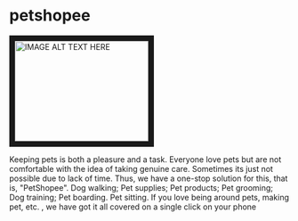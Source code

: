 # petshopee
<a href="http://www.youtube.com/watch?feature=player_embedded&v=https://youtu.be/855qia35PiI
" target="_blank"><img src="http://img.youtube.com/vi/https://youtu.be/855qia35PiI/0.jpg" 
alt="IMAGE ALT TEXT HERE" width="240" height="180" border="10" /></a>

Keeping pets is both a pleasure and a task. Everyone love pets but are not comfortable with the idea of taking genuine care. Sometimes its just not possible due to lack of time. Thus, we have a one-stop solution for this, that is, "PetShopee". Dog walking; Pet supplies; Pet products; Pet grooming; Dog training; Pet boarding. Pet sitting. If you love being around pets, making pet, etc. , we have got it all covered on a single click on your phone
